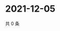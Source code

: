 # 2021-12-05

共 0 条

<!-- BEGIN WEIBO -->
<!-- 最后更新时间 Sun Dec 05 2021 15:14:27 GMT+0800 (China Standard Time) -->

<!-- END WEIBO -->
